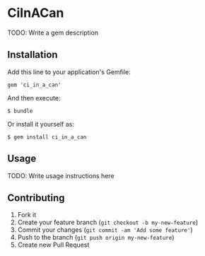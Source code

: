 # CiInACan

TODO: Write a gem description

## Installation

Add this line to your application's Gemfile:

    gem 'ci_in_a_can'

And then execute:

    $ bundle

Or install it yourself as:

    $ gem install ci_in_a_can

## Usage

TODO: Write usage instructions here

## Contributing

1. Fork it
2. Create your feature branch (`git checkout -b my-new-feature`)
3. Commit your changes (`git commit -am 'Add some feature'`)
4. Push to the branch (`git push origin my-new-feature`)
5. Create new Pull Request
